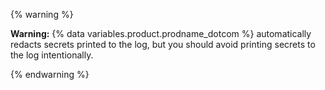 {% warning %}

**Warning:** {% data variables.product.prodname_dotcom %} automatically redacts secrets printed to the log, but you should avoid printing secrets to the log intentionally.

{% endwarning %}